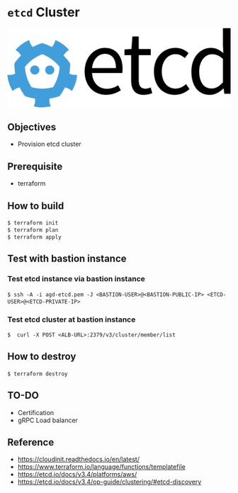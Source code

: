 # `etcd` Cluster

![logo](./static/etcd.svg)

## Objectives
- Provision etcd cluster

## Prerequisite
- terraform


## How to build
```shell
$ terraform init
$ terraform plan
$ terraform apply
```

## Test with bastion instance

### Test etcd instance via bastion instance
```shell
$ ssh -A -i agd-etcd.pem -J <BASTION-USER>@<BASTION-PUBLIC-IP> <ETCD-USER>@<ETCD-PRIVATE-IP>
```

### Test etcd cluster at bastion instance
```shell
$  curl -X POST <ALB-URL>:2379/v3/cluster/member/list
```


## How to destroy
```shell
$ terraform destroy
```

## TO-DO
- Certification
- gRPC Load balancer


## Reference
- https://cloudinit.readthedocs.io/en/latest/
- https://www.terraform.io/language/functions/templatefile
- https://etcd.io/docs/v3.4/platforms/aws/
- https://etcd.io/docs/v3.4/op-guide/clustering/#etcd-discovery